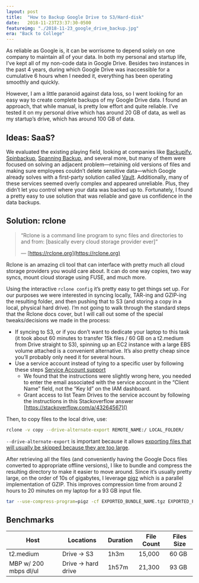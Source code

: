 ```yaml
---
layout: post
title:  "How to Backup Google Drive to S3/Hard-disk"
date:   2018-11-23T23:37:30-0500
featureimg: "./2018-11-23_google_drive_backup.jpg"
era: "Back to College"
---
```


As reliable as Google is, it can be worrisome to depend solely on one company to maintain all of your data. In both my personal and startup life, I’ve kept all of my non-code data in Google Drive. Besides two instances in the past 4 years, during which Google Drive was inaccessible for a cumulative 6 hours when I needed it, everything has been operating smoothly and quickly.

However, I am a little paranoid against data loss, so I went looking for an easy way to create complete backups of my Google Drive data. I found an approach, that while manual, is pretty low effort and quite reliable. I’ve tested it on my personal drive which has around 20 GB of data, as well as my startup’s drive, which has around 100 GB of data.<!--break-->

## Ideas: SaaS?

We evaluated the existing playing field, looking at companies like [Backupify](https://www.backify.com), [Spinbackup](www.spinbackup.com), [Spanning Backup](https://spanning.com/products/google-apps-backup/), and several more, but many of them were focused on solving an adjacent problem—retaining old versions of files and making sure employees couldn’t delete sensitive data—which Google already solves with a first-party solution called [Vault](https://gsuite.google.com/products/vault/). Additionally, many of these services seemed overly complex and appeared unreliable. Plus, they didn’t let you control where your data was backed up to. Fortunately, I found a pretty easy to use solution that was reliable and gave us confidence in the data backups.

## Solution: rclone

> “Rclone is a command line program to sync files and directories to and from: [basically every cloud storage provider ever]”
>
> — [https://rclone.org](https://rclone.org)

Rclone is an amazing cli tool that can interface with pretty much all cloud storage providers you would care about. It can do one way copies, two way syncs, mount cloud storage using FUSE, and much more.

Using the interactive `rclone config` it’s pretty easy to get things set up. For our purposes we were interested in syncing locally, TAR-ing and GZIP-ing the resulting folder, and then pushing that to S3 (and storing a copy in a local, physical hard drive). I’m not going to walk through the standard steps that the Rclone docs cover, but I will call out some of the special tweaks/decisions we made in the process:

* If syncing to S3, or if you don’t want to dedicate your laptop to this task (it took about 60 minutes to transfer 15k files / 60 GB on a t2.medium from Drive straight to S3), spinning up an EC2 instance with a large EBS volume attached is a convenient alternative. It’s also pretty cheap since you’ll probably only need it for several hours.
* Use a service account instead of tying to a specific user by following these steps [Service Account support](https://rclone.org/drive/#service-account-support)
  * We found that the instructions were slightly wrong here, you needed to enter the email associated with the service account in the “Client Name” field, not the “Key Id” on the IAM dashboard.
  * Grant access to list Team Drives to the service account by following the instructions in this Stackoverflow answer [https://stackoverflow.com/a/43264567]()

Then, to copy files to the local drive, use:

```sh
rclone -v copy --drive-alternate-export REMOTE_NAME:/ LOCAL_FOLDER/
```

`--drive-alternate-export` is important because it allows [exporting files that will usually be skipped because they are too large](https://rclone.org/drive/#drive-alternate-export).

After retrieving all the files (and conveniently having the Google Docs files converted to appropriate offline versions), I like to bundle and compress the resulting directory to make it easier to move around. Since it’s usually pretty large, on the order of 10s of gigabytes, I leverage [pigz](https://zlib.net/pigz/) which is a parallel implementation of GZIP. This improves compression time from around 2 hours to 20 minutes on my laptop for a 93 GB input file.

```sh
tar --use-compress-program=pigz -cf EXPORTED_BUNDLE_NAME.tgz EXPORTED_FOLDER/
```

## Benchmarks

| Host | Locations | Duration | File Count | Files Size |
| --- | --- | --- | --- | --- |
| t2.medium | Drive → S3 | 1h3m | 15,000 | 60 GB |
| MBP w/ 200 mbps dl/ul | Drive → hard drive | 1h57m | 21,300 | 93 GB |

